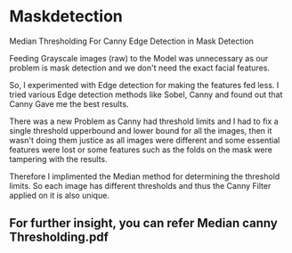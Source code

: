 # Maskdetection
Median Thresholding For Canny Edge Detection in Mask Detection


Feeding Grayscale images (raw) to the Model was unnecessary as our problem is mask detection and we don't need the exact facial features.

So, I experimented with Edge detection for making the features fed less. I tried various Edge detection methods like Sobel, Canny and found out that Canny Gave me the best results.

There was a new Problem as Canny had threshold limits and I had to fix a single threshold upperbound and lower bound for all the images, then it wasn't doing them justice as all images were different and some essential features were lost or some features such as the folds on the mask were tampering with the results. 

Therefore I implimented the Median method for determining the threshold limits. So each image has different thresholds and thus the Canny Filter applied on it is also unique.

## For further insight, you can refer Median canny Thresholding.pdf 
